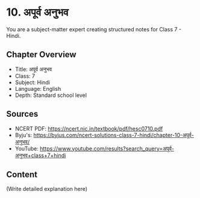 # 10. अपूर्व अनुभव

You are a subject-matter expert creating structured notes for Class 7 - Hindi.

## Chapter Overview
- Title: अपूर्व अनुभव
- Class: 7
- Subject: Hindi
- Language: English
- Depth: Standard school level

## Sources
- NCERT PDF: https://ncert.nic.in/textbook/pdf/hesc0710.pdf
- Byju's: https://byjus.com/ncert-solutions-class-7-hindi/chapter-10-अपूर्व-अनुभव/
- YouTube: https://www.youtube.com/results?search_query=अपूर्व-अनुभव+class+7+hindi

## Content
(Write detailed explanation here)
